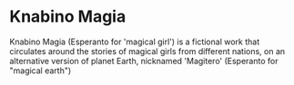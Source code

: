 # Knabino Magia

Knabino Magia (Esperanto for 'magical girl') is a fictional work that circulates around the stories of magical girls from different nations, on an alternative version of planet Earth, nicknamed 'Magitero' (Esperanto for "magical earth")
